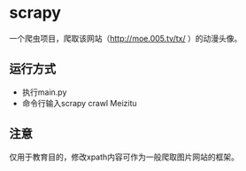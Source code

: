 # scrapy
一个爬虫项目，爬取该网站（http://moe.005.tv/tx/ ）的动漫头像。
## 运行方式
 - 执行main.py
 - 命令行输入scrapy crawl Meizitu
## 注意
仅用于教育目的，修改xpath内容可作为一般爬取图片网站的框架。
